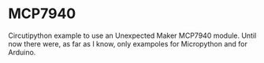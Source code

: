 # MCP7940
 Circutipython example to use an Unexpected Maker MCP7940 module.
 Until now there were, as far as I know, only exampoles for Micropython and for Arduino.


 
